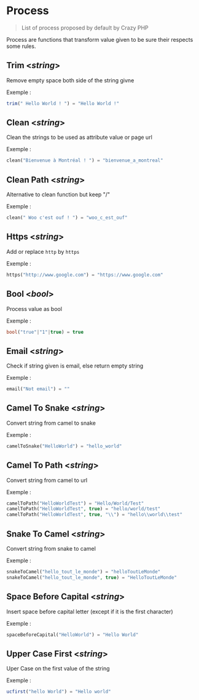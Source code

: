 # Process

> List of process proposed by default by Crazy PHP

Process are functions that transform value given to be sure their respects some rules.

## Trim <*string*>

Remove empty space both side of the string givne

Exemple :
```php
trim(" Hello World ! ") = "Hello World !"
```

## Clean <*string*>

Clean the strings to be used as attribute value or page url

Exemple :
```php
clean("Bienvenue à Montréal ! ") = "bienvenue_a_montreal"
```


## Clean Path <*string*>

Alternative to clean function but keep "/"

Exemple :
```php
clean(" Woo c'est ouf ! ") = "woo_c_est_ouf"
```

## Https <*string*>

Add or replace `http` by `https`

Exemple :
```php
https("http://www.google.com") = "https://www.google.com"
```

## Bool <*bool*>

Process value as bool

Exemple :
```php
bool("true"|"1"|true) = true
```

## Email <*string*>

Check if string given is email, else return empty string

Exemple :
```php
email("Not email") = ""
```

## Camel To Snake <*string*>

Convert string from camel to snake

Exemple :
```php
camelToSnake("HelloWorld") = "hello_world"
```

## Camel To Path <*string*>

Convert string from camel to url

Exemple :
```php
camelToPath("HelloWorldTest") = "Hello/World/Test"
camelToPath("HelloWorldTest", true) = "hello/world/test"
camelToPath("HelloWorldTest", true, "\\") = "hello\\world\\test"
```

## Snake To Camel <*string*>

Convert string from snake to camel

Exemple :
```php
snakeToCamel("hello_tout_le_monde") = "helloToutLeMonde"
snakeToCamel("hello_tout_le_monde", true) = "HelloToutLeMonde"
```

## Space Before Capital <*string*>

Insert space before capital letter (except if it is the first character)

Exemple :
```php
spaceBeforeCapital("HelloWorld") = "Hello World"
```

## Upper Case First <*string*>

Uper Case on the first value of the string

Exemple :
```php
ucfirst("hello World") = "Hello world"
```

